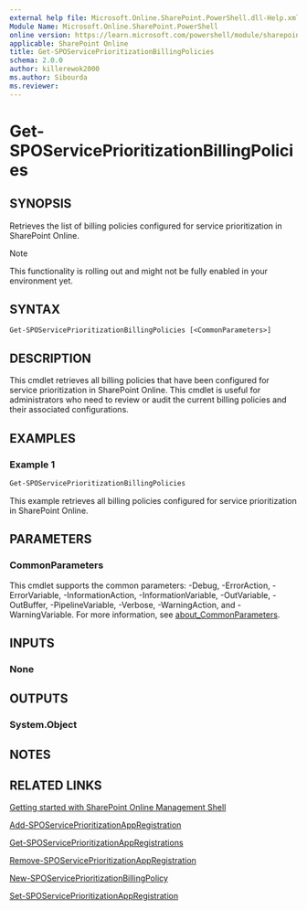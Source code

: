 ```yaml
---
external help file: Microsoft.Online.SharePoint.PowerShell.dll-Help.xml
Module Name: Microsoft.Online.SharePoint.PowerShell
online version: https://learn.microsoft.com/powershell/module/sharepoint-online/Get-SPOServicePrioritizationBillingPolicies
applicable: SharePoint Online
title: Get-SPOServicePrioritizationBillingPolicies
schema: 2.0.0
author: killerewok2000
ms.author: Sibourda
ms.reviewer:
---
```


# Get-SPOServicePrioritizationBillingPolicies

## SYNOPSIS
Retrieves the list of billing policies configured for service prioritization in SharePoint Online.
> [!NOTE]
> This functionality is rolling out and might not be fully enabled in your environment yet.

## SYNTAX

```
Get-SPOServicePrioritizationBillingPolicies [<CommonParameters>]
```

## DESCRIPTION
This cmdlet retrieves all billing policies that have been configured for service prioritization in SharePoint Online. This cmdlet is useful for administrators who need to review or audit the current billing policies and their associated configurations.

## EXAMPLES

### Example 1
```powershell
Get-SPOServicePrioritizationBillingPolicies
```
This example retrieves all billing policies configured for service prioritization in SharePoint Online.

## PARAMETERS

### CommonParameters
This cmdlet supports the common parameters: -Debug, -ErrorAction, -ErrorVariable, -InformationAction, -InformationVariable, -OutVariable, -OutBuffer, -PipelineVariable, -Verbose, -WarningAction, and -WarningVariable. For more information, see [about_CommonParameters](https://go.microsoft.com/fwlink/?LinkID=113216).

## INPUTS

### None

## OUTPUTS

### System.Object

## NOTES

## RELATED LINKS

[Getting started with SharePoint Online Management Shell](/powershell/sharepoint/sharepoint-online/connect-sharepoint-online)

[Add-SPOServicePrioritizationAppRegistration](./Add-SPOServicePrioritizationAppRegistration.md)

[Get-SPOServicePrioritizationAppRegistrations](./Get-SPOServicePrioritizationAppRegistrations.md)

[Remove-SPOServicePrioritizationAppRegistration](./Remove-SPOServicePrioritizationAppRegistration.md)

[New-SPOServicePrioritizationBillingPolicy](./New-SPOServicePrioritizationBillingPolicy.md)

[Set-SPOServicePrioritizationAppRegistration](./Set-SPOServicePrioritizationAppRegistration.md)

